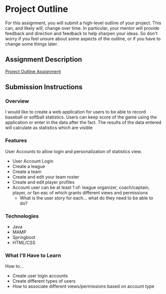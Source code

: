 # Project Outline
For this assignment, you will submit a high-level outline of your project. This can, and likely will, change over time. In particular, your mentor will provide feedback and direction and feedback to help sharpen your ideas. So don't worry if you feel unsure about some aspects of the outline, or if you have to change some things later.

## Assignment Description
[Project Outline Assignment](https://education.launchcode.org/liftoff/assignments/project-outline/)

## Submission Instructions

### Overview
I would like to create a web application for users to be able to record baseball or softball statistics. Users can keep score of the game using the application or enter in the data after the fact. The results of the data entered will calculate as statistics which are visible
### Features
User Accounts to allow login and personalization of statistics view.
- User Account Login
- Create a league
- Create a team
- Create and edit your team roster
- Create and edit player profiles
- Account user can be at least 1 of: league organizer, coach/captain, player, or fan eac of which grants different views and permissions
    - What is the user story for each... what do they need to be able to do?
### Technologies
- Java
- MAMP
- Springboot
- HTML/CSS

### What I'll Have to Learn
How to...
- Create user login accounts
- Create different types of users
- How to associate different views/permissions based on account type
